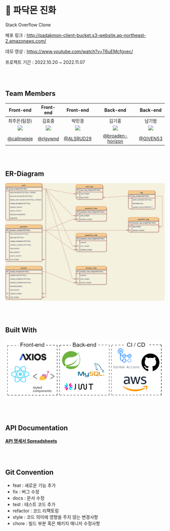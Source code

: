 #  👼 파닥몬 진화
Stack Overflow Clone

배포 링크 : <http://padakmon-client-bucket.s3-website.ap-northeast-2.amazonaws.com/>

데모 영상 : <https://www.youtube.com/watch?v=T6uEMcfgvec/>

프로젝트 기간 : 2022.10.20 ~ 2022.11.07

<br><br>

## Team Members
|Front-end|Front-end|Front-end|Back-end|Back-end|
|:--:|:--:|:--:|:--:|:--:|
|최주은(팀장)|김효중|박민경|김기홍|남기범|
|<img src="https://avatars.githubusercontent.com/u/45119238?v=4" width=150>|<img src="https://avatars.githubusercontent.com/u/89366562?v=4" width=150>|<img src="https://avatars.githubusercontent.com/u/107922059?v=4" width=150>|<img src="https://avatars.githubusercontent.com/u/99868638?v=4" width=150>|<img src="https://avatars.githubusercontent.com/u/101033262?v=4t" width=150>|
|[@callmejeje](https://github.com/callmejeje)|[@rlgywnd](https://github.com/rlgywnd)|[@ALSRUD29](https://github.com/ALSRUD29)|[@broaden-horizon](https://github.com/broaden-horizon)|[@GIVEN53](https://github.com/GIVEN53)|

<br><br>

## ER-Diagram
<p align="center"><img src="server/StackOverflow_ERD.png" width=800></p>

<br><br>

## Built With
<p align="center"><img src="built-with.png"></p>
<br><br>

## API Documentation
__[API 명세서 Spreadsheets](https://docs.google.com/spreadsheets/d/1-iXshYqORqqHqV7H4DwgY6rGc-bIFUwD56sRcG_qjQo/edit?usp=sharing)__

<br><br>

## Git Convention

- feat : 새로운 기능 추가
- fix : 버그 수정
- docs : 문서 수정
- test : 테스트 코드 추가
- refactor : 코드 리팩토링
- style : 코드 의미에 영향을 주지 않는 변경사항
- chore : 빌드 부분 혹은 패키지 매니저 수정사항
